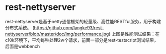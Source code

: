rest-nettyserver
===============

rest-nettyserver是基于netty通信框架的轻量级、高性能RESTful服务，用于构建分布式系统。
(https://github.com/langke93/rest-nettyserver/blob/master/doc/img/performance.jpg)
上图是性能测试结果：在c10k环境下，平均每秒处理2w个请求，前面一部分是rest-testscript测试结果，后面是webbench
